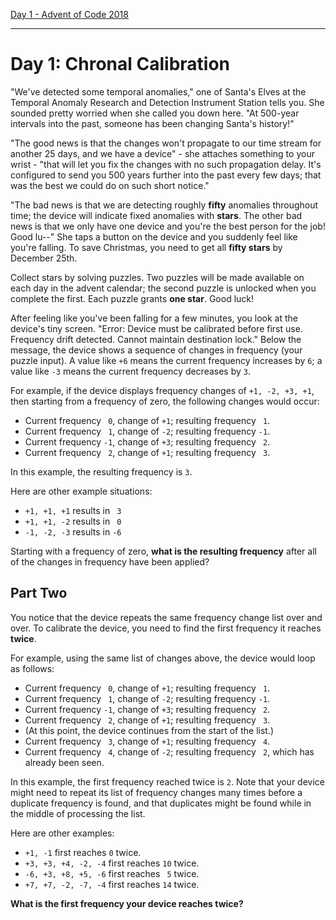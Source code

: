 [Day 1 - Advent of Code 2018](https://adventofcode.com/2018/day/1)

---

# Day 1: Chronal Calibration

"We've detected some temporal anomalies," one of Santa's Elves at the Temporal Anomaly Research and Detection Instrument Station tells you. She sounded pretty worried when she called you down here. "At 500-year intervals into the past, someone has been changing Santa's history!"

"The good news is that the changes won't propagate to our time stream for another 25 days, and we have a device" - she attaches something to your wrist - "that will let you fix the changes with no such propagation delay. It's configured to send you 500 years further into the past every few days; that was the best we could do on such short notice."

"The bad news is that we are detecting roughly **fifty** anomalies throughout time; the device will indicate fixed anomalies with **stars**. The other bad news is that we only have one device and you're the best person for the job! Good lu--" She taps a button on the device and you suddenly feel like you're falling. To save Christmas, you need to get all **fifty stars** by December 25th.

Collect stars by solving puzzles. Two puzzles will be made available on each day in the advent calendar; the second puzzle is unlocked when you complete the first. Each puzzle grants **one star**. Good luck!

After feeling like you've been falling for a few minutes, you look at the device's tiny screen. "Error: Device must be calibrated before first use. Frequency drift detected. Cannot maintain destination lock." Below the message, the device shows a sequence of changes in frequency (your puzzle input). A value like `+6` means the current frequency increases by `6`; a value like `-3` means the current frequency decreases by `3`.

For example, if the device displays frequency changes of `+1, -2, +3, +1`, then starting from a frequency of zero, the following changes would occur:

- Current frequency <code>&nbsp;0</code>, change of `+1`; resulting frequency <code>&nbsp;1</code>.
- Current frequency <code>&nbsp;1</code>, change of `-2`; resulting frequency `-1`.
- Current frequency `-1`, change of `+3`; resulting frequency <code>&nbsp;2</code>.
- Current frequency <code>&nbsp;2</code>, change of `+1`; resulting frequency <code>&nbsp;3</code>.

In this example, the resulting frequency is `3`.

Here are other example situations:

- `+1, +1, +1` results in <code>&nbsp;3</code>
- `+1, +1, -2` results in <code>&nbsp;0</code>
- `-1, -2, -3` results in `-6`

Starting with a frequency of zero, **what is the resulting frequency** after all of the changes in frequency have been applied?

## Part Two

You notice that the device repeats the same frequency change list over and over. To calibrate the device, you need to find the first frequency it reaches **twice**.

For example, using the same list of changes above, the device would loop as follows:

- Current frequency <code>&nbsp;0</code>, change of `+1`; resulting frequency <code>&nbsp;1</code>.
- Current frequency <code>&nbsp;1</code>, change of `-2`; resulting frequency `-1`.
- Current frequency `-1`, change of `+3`; resulting frequency <code>&nbsp;2</code>.
- Current frequency <code>&nbsp;2</code>, change of `+1`; resulting frequency <code>&nbsp;3</code>.
- (At this point, the device continues from the start of the list.)
- Current frequency <code>&nbsp;3</code>, change of `+1`; resulting frequency <code>&nbsp;4</code>.
- Current frequency <code>&nbsp;4</code>, change of `-2`; resulting frequency <code>&nbsp;2</code>, which has already been seen.

In this example, the first frequency reached twice is `2`. Note that your device might need to repeat its list of frequency changes many times before a duplicate frequency is found, and that duplicates might be found while in the middle of processing the list.

Here are other examples:

- `+1, -1` first reaches `0` twice.
- `+3, +3, +4, -2, -4` first reaches `10` twice.
- `-6, +3, +8, +5, -6` first reaches <code>&nbsp;5</code> twice.
- `+7, +7, -2, -7, -4` first reaches `14` twice.

**What is the first frequency your device reaches twice?**
